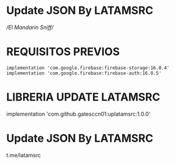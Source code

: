# Update JSON By LATAMSRC
*/*El Mandarin Sniff*/*

# REQUISITOS PREVIOS
    implementation 'com.google.firebase:firebase-storage:16.0.4'
    implementation 'com.google.firebase:firebase-auth:16.0.5'

# LIBRERIA UPDATE LATAMSRC
 implementation 'com.github.gatesccn01:uplatamsrc:1.0.0'




# Update JSON By LATAMSRC
t.me/latamsrc
